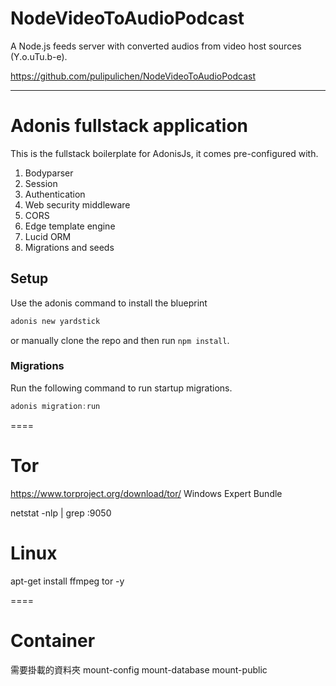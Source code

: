 # NodeVideoToAudioPodcast
A Node.js feeds server with converted audios from video host sources (Y.o.uTu.b-e).

https://github.com/pulipulichen/NodeVideoToAudioPodcast

----

# Adonis fullstack application

This is the fullstack boilerplate for AdonisJs, it comes pre-configured with.

1. Bodyparser
2. Session
3. Authentication
4. Web security middleware
5. CORS
6. Edge template engine
7. Lucid ORM
8. Migrations and seeds

## Setup

Use the adonis command to install the blueprint

```bash
adonis new yardstick
```

or manually clone the repo and then run `npm install`.


### Migrations

Run the following command to run startup migrations.

```js
adonis migration:run
```

====

# Tor

https://www.torproject.org/download/tor/
Windows Expert Bundle

netstat -nlp | grep :9050


# Linux

apt-get install ffmpeg tor -y

====

# Container

需要掛載的資料夾
mount-config
mount-database
mount-public
